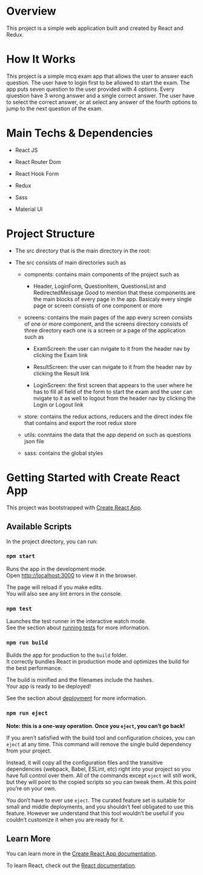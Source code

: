 # Overview

This project is a simple web application built and created by React and Redux.

# How It Works

This project is a simple mcq exam app that allows the user to answer each question.
The user have to login first to be allowed to start the exam.
The app puts seven question to the user provided with 4 options.
Every qiuestion have 3 wrong answer and a single correct answer.
The user have to select the correct answer, or at select any answer of the fourth options to jump to the next question of the exam.

# Main Techs & Dependencies

- React JS

- React Router Dom

- React Hook Form

- Redux

- Sass

- Material UI

# Project Structure

- The src directory that is the main directory in the root:
- The src consists of main directories such as

  - compnents: contains main components of the project such as

    - Header, LoginForm, QuestionItem, QuestionsList and RedirectedMessage
      Good to mention that these components are the main blocks of every page in the app.
      Basicaly every single page or screen consists of one component or more

  - screens: contains the main pages of the app every screen consists of one or more component, and   the screens directory consists of three directory each one is a screen or a page of the application such as
    
    - ExamScreen: the user can nvigate to it from the header nav by clicking the Exam link
    
    - ResultScreen: the user can nvigate to it from the header nav by clicking the Result link
    
    - LoginScreen: the first screen that appears to the user where he has to fill all field of the form to start the exam and the user can nvigate to it as well to logout from the header nav by clicking the Login or Logout link

  - store: contains the redux actions, reducers and the direct index file that contains and export the root redux store

  - utils: conntains the data that the app depend on such as questions json file

  - sass: contains the global styles

# Getting Started with Create React App

This project was bootstrapped with [Create React App](https://github.com/facebook/create-react-app).

## Available Scripts

In the project directory, you can run:

### `npm start`

Runs the app in the development mode.\
Open [http://localhost:3000](http://localhost:3000) to view it in the browser.

The page will reload if you make edits.\
You will also see any lint errors in the console.

### `npm test`

Launches the test runner in the interactive watch mode.\
See the section about [running tests](https://facebook.github.io/create-react-app/docs/running-tests) for more information.

### `npm run build`

Builds the app for production to the `build` folder.\
It correctly bundles React in production mode and optimizes the build for the best performance.

The build is minified and the filenames include the hashes.\
Your app is ready to be deployed!

See the section about [deployment](https://facebook.github.io/create-react-app/docs/deployment) for more information.

### `npm run eject`

**Note: this is a one-way operation. Once you `eject`, you can’t go back!**

If you aren’t satisfied with the build tool and configuration choices, you can `eject` at any time. This command will remove the single build dependency from your project.

Instead, it will copy all the configuration files and the transitive dependencies (webpack, Babel, ESLint, etc) right into your project so you have full control over them. All of the commands except `eject` will still work, but they will point to the copied scripts so you can tweak them. At this point you’re on your own.

You don’t have to ever use `eject`. The curated feature set is suitable for small and middle deployments, and you shouldn’t feel obligated to use this feature. However we understand that this tool wouldn’t be useful if you couldn’t customize it when you are ready for it.

## Learn More

You can learn more in the [Create React App documentation](https://facebook.github.io/create-react-app/docs/getting-started).

To learn React, check out the [React documentation](https://reactjs.org/).
